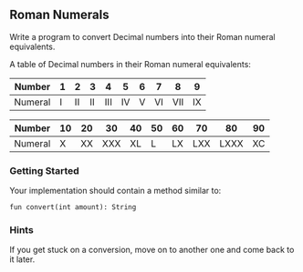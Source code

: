 ## Roman Numerals

Write a program to convert Decimal numbers into their Roman numeral equivalents.

A table of Decimal numbers in their Roman numeral equivalents: 

| Number  | 1   | 2   | 3   | 4   | 5   | 6   | 7   | 8   | 9   |    
|---------|-----|-----|-----|-----|-----|-----|-----|-----|-----|
| Numeral | I   | II  | II  | III | IV  | V   | VI  | VII | IX  |

| Number  | 10  | 20  | 30  | 40  | 50  | 60  | 70  | 80   | 90  |    
|---------|-----|-----|-----|-----|-----|-----|-----|------|-----|
| Numeral | X   | XX  | XXX | XL  | L   | LX  | LXX | LXXX | XC  |

### Getting Started

Your implementation should contain a method similar to:

```fun convert(int amount): String```

### Hints

If you get stuck on a conversion, move on to another one and come back to it later.
